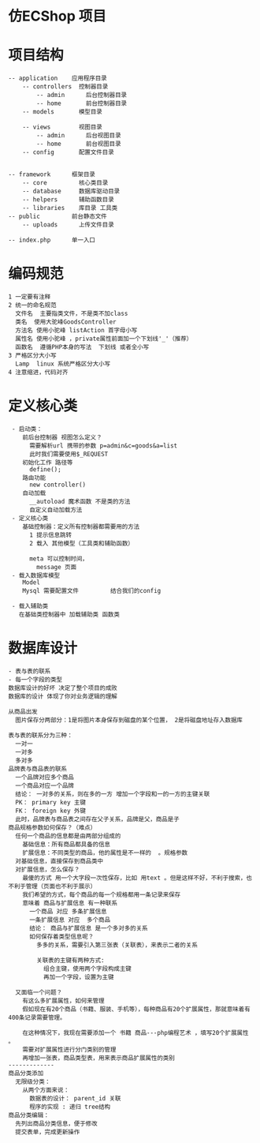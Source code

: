 # 仿ECShop 项目

  # 项目结构
    -- application    应用程序目录
        -- controllers  控制器目录
            -- admin      后台控制器目录
            -- home       前台控制器目录
        -- models       模型目录
            
        -- views        视图目录
            -- admin      后台视图目录
            -- home       前台视图目录
        -- config       配置文件目录
      
        
    -- framework      框架目录
        -- core         核心类目录
        -- database     数据库驱动目录
        -- helpers      辅助函数目录
        -- libraries    库目录 工具类
    -- public         前台静态文件
        -- uploads      上传文件目录

    -- index.php      单一入口
  # 编码规范
    1 一定要有注释
    2 统一的命名规范 
      文件名  主要指类文件，不是类不加class
      类名  使用大驼峰GoodsController 
      方法名 使用小驼峰 listAction 首字母小写
      属性名 使用小驼峰 ，private属性前面加一个下划线'_'（推荐）
      函数名  遵循PHP本身的写法  下划线 或者全小写
    3 严格区分大小写
      Lamp  linux 系统严格区分大小写
    4 注意缩进，代码对齐


  # 定义核心类 

     - 启动类：
        前后台控制器 视图怎么定义？
          需要解析url 携带的参数 p=admin&c=goods&a=list
          此时我们需要使用$_REQUEST
        初始化工作 路径等
          define();
        路由功能
          new controller()
        自动加载  
          __autoload 魔术函数 不是类的方法 
          自定义自动加载方法
     - 定义核心类
        基础控制器：定义所有控制器都需要用的方法     
          1 提示信息跳转
          2 载入 其他模型（工具类和辅助函数）

          meta 可以控制时间，
            message 页面
     - 载入数据库模型
        Model
        Mysql 需要配置文件         结合我们的config 

     - 载入辅助类  
       在基础类控制器中 加载辅助类 函数类

  # 数据库设计
    - 表与表的联系
    - 每一个字段的类型
    数据库设计的好坏 决定了整个项目的成败
    数据库的设计 体现了你对业务逻辑的理解

    从商品出发
      图片保存分两部分：1是将图片本身保存到磁盘的某个位置， 2是将磁盘地址存入数据库

    表与表的联系分为三种：
      一对一
      一对多
      多对多
    品牌表与商品表的联系
      一个品牌对应多个商品
      一个商品对应一个品牌  
      结论： 一对多的关系，则在多的一方 增加一个字段和一的一方的主键关联
      PK： primary key 主键
      FK： foreign key 外键
      此时，品牌表与商品表之间存在父子关系，品牌是父，商品是子
    商品规格参数如何保存？（难点）
      任何一个商品的信息都是由两部分组成的 
        基础信息：所有商品都具备的信息
        扩展信息：不同类型的商品，他的属性是不一样的  。规格参数
      对基础信息，直接保存到商品类中
      对扩展信息，怎么保存？
        最傻的方式 用一个大字段一次性保存，比如 用text 。但是这样不好，不利于搜索，也不利于管理（页面也不利于展示）
        我们希望的方式，每个商品的每一个规格都用一条记录来保存
        意味着 商品与扩展信息 有一种联系
          一个商品 对应 多条扩展信息
          一条扩展信息 对应  多个商品
          结论： 商品与扩展信息 是一个多对多的关系
          如何保存着类型信息呢？
            多多的关系，需要引入第三张表（关联表），来表示二者的关系

            关联表的主键有两种方式:
              组合主键，使用两个字段构成主键
              再加一个字段，设置为主键

      又面临一个问题？
        有这么多扩展属性，如何来管理
        假如现在有20个商品（书籍、服装、手机等），每种商品有20个扩展属性，那就意味着有400条记录需要管理。

        在这种情况下，我现在需要添加一个 书籍 商品---php编程艺术 ，填写20个扩展属性  。
        需要对扩展属性进行分门类别的管理
        再增加一张表，商品类型表，用来表示商品扩展属性的类别
    -------------
    商品分类添加
      无限级分类：
        从两个方面来说：
          数据表的设计： parent_id 关联   
          程序的实现 : 递归 tree结构
    商品分类编辑：
      先列出商品分类信息，便于修改
      提交表单，完成更新操作